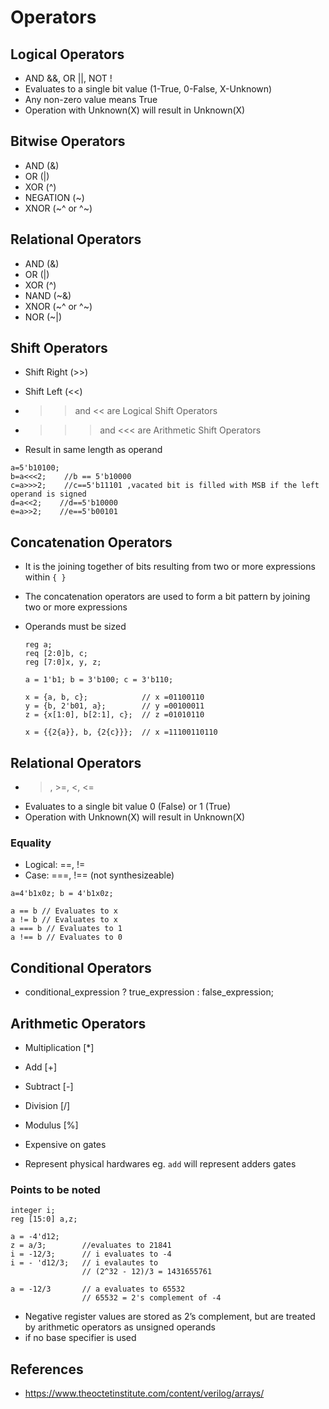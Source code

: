 # Operators

## Logical Operators

- AND &&, OR ||, NOT !
- Evaluates to a single bit value (1-True, 0-False, X-Unknown)
- Any non-zero value means True
- Operation with Unknown(X) will result in Unknown(X)

## Bitwise Operators

- AND (&)
- OR (|)
- XOR (^)
- NEGATION (~)
- XNOR (~^ or ^~)

## Relational Operators

- AND (&)
- OR (|)
- XOR (^)
- NAND (~&)
- XNOR (~^ or ^~)
- NOR (~|)

## Shift Operators

- Shift Right (>>)
- Shift Left (<<)
- >> and << are Logical Shift Operators
- >>> and <<< are Arithmetic Shift Operators

- Result in same length as operand

```
a=5'b10100;
b=a<<<2;    //b == 5'b10000
c=a>>>2;    //c==5'b11101 ,vacated bit is filled with MSB if the left operand is signed
d=a<<2;    //d==5'b10000
e=a>>2;    //e==5'b00101
```

## Concatenation Operators

- It is the joining together of bits resulting from two or more expressions within `{ }`
- The concatenation operators are used to form a bit pattern by joining two or more expressions
- Operands must be sized

  ```
  reg a;
  req [2:0]b, c;
  reg [7:0]x, y, z;

  a = 1'b1; b = 3'b100; c = 3'b110;

  x = {a, b, c};            // x =01100110
  y = {b, 2'b01, a};        // y =00100011
  z = {x[1:0], b[2:1], c};  // z =01010110

  x = {{2{a}}, b, {2{c}}};  // x =11100110110
  ```

## Relational Operators

- >, >=, <, <=
- Evaluates to a single bit value 0 (False) or 1 (True)
- Operation with Unknown(X) will result in Unknown(X)

### Equality

- Logical: ==, !=
- Case: ===, !==    (not synthesizeable)

```
a=4'b1x0z; b = 4'b1x0z;

a == b // Evaluates to x
a != b // Evaluates to x
a === b // Evaluates to 1
a !== b // Evaluates to 0
```

## Conditional Operators

- conditional_expression ? true_expression : false_expression;

## Arithmetic Operators

- Multiplication [*]
- Add [+]
- Subtract [-]
- Division [/]
- Modulus [%]

- Expensive on gates
- Represent physical hardwares eg. `add` will represent adders gates

### Points to be noted

  ```
  integer i;
  reg [15:0] a,z;

  a = -4'd12;
  z = a/3;        //evaluates to 21841
  i = -12/3;      // i evaluates to -4
  i = - 'd12/3;   // i evalautes to
                  // (2^32 - 12)/3 = 1431655761

  a = -12/3       // a evaluates to 65532
                  // 65532 = 2's complement of -4
  ```
- Negative register values are stored as 2’s complement, but are treated by arithmetic operators as unsigned operands
-  if no base specifier is used





## References

- https://www.theoctetinstitute.com/content/verilog/arrays/
